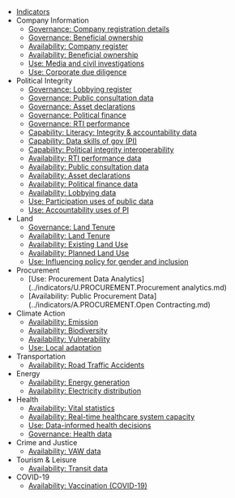 * [Indicators](index.md)
* Company Information
    * [Governance: Company registration details](../indicators/G.COMPANY.REG.md)
    * [Governance: Beneficial ownership](../indicators/G.COMPANY.BOT.md)
    * [Availability: Company register](../indicators/A.COMPANY.REG.md)
    * [Availability: Beneficial ownership ](../indicators/A.COMPANY.BOT.md)
    * [Use: Media and civil investigations](../indicators/U.COMPANY.MEDIA.md)
    * [Use: Corporate due diligence](../indicators/U.COMPANY.DUEDIL.md)
* Political Integrity
    * [Governance: Lobbying register](../indicators/G.POLITICAL.LOBBY-GOV.md)
    * [Governance: Public consultation data](../indicators/G.POLITICAL.PUBCON-GOV.md)
    * [Governance: Asset declarations](../indicators/G.POLITICAL.IAD-GOV.md)
    * [Governance: Political finance](../indicators/G.POLITICAL.POLFIN-GOV.md)
    * [Governance: RTI performance](../indicators/G.POLITICAL.RTI-GOV.md)
    * [Capability: Literacy: Integrity & accountability data](../indicators/C.POLITICAL.CAP-DL.md)
    * [Capability: Data skills of gov (PI)](../indicators/C.POLITICAL.PI-CAP-G.md)
    * [Capability: Political integrity interoperability](../indicators/C.POLITICAL.PI-CAP.md)
    * [Availability: RTI performance data](../indicators/A.POLITICAL.RTI-AVA.md)
    * [Availability: Public consultation data](../indicators/A.POLITICAL.PUBCON-AVA.md)
    * [Availability: Asset declarations](../indicators/A.POLITICAL.IAD-AVA.md)
    * [Availability: Political finance data](../indicators/A.POLITICAL.POLFIN-AVA.md)
    * [Availability: Lobbying data](../indicators/A.POLITICAL.LOBBY-AVA.md)
    * [Use: Participation uses of public data](../indicators/U.POLITICAL.PI-PAR-USE.md)
    * [Use: Accountability uses of PI](../indicators/U.POLITICAL.PI-ACC-USE.md)
* Land
    * [Governance: Land Tenure](../indicators/G.LAND.TENURE.md)
    * [Availability: Land Tenure](../indicators/A.LAND.LT-AVA.md)
    * [Availability: Existing Land Use](../indicators/A.LAND.ELU-AVA.md)
    * [Availability: Planned Land Use](../indicators/A.LAND.PLU-AVA.md)
    * [Use: Influencing policy for gender and inclusion](../indicators/U.LAND.L-GEN-USE.md)
* Procurement
    * \[Use: Procurement Data Analytics\](../indicators/U.PROCUREMENT.Procurement analytics.md)
    * \[Availability: Public Procurement Data\](../indicators/A.PROCUREMENT.Open Contracting.md)
* Climate Action
    * [Availability: Emission](../indicators/A.CLIMATE.EMI-AVA.md)
    * [Availability: Biodiversity](../indicators/A.CLIMATE.BIO-AVA.md)
    * [Availability: Vulnerability](../indicators/A.CLIMATE.VUL-AVA.md)
    * [Use: Local adaptation ](../indicators/U.CLIMATE.ADA-USE.md)
* Transportation
    * [Availability: Road Traffic Accidents](../indicators/A.TRANSPORTATION.cdb114c1777c.md)
* Energy
    * [Availability: Energy generation](../indicators/A.ENERGY.EG-AVA.md)
    * [Availability: Electricity distribution](../indicators/A.ENERGY.ED-AVA.md)
* Health
    * [Availability: Vital statistics](../indicators/A.HEALTH.CRVS-AVA.md)
    * [Availability: Real-time healthcare system capacity](../indicators/A.HEALTH.RTC-AVA.md)
    * [Use: Data-informed health decisions](../indicators/U.HEALTH.DHD-USE.md)
    * [Governance: Health data](../indicators/G.HEALTH.HEA-GOV.md)
* Crime and Justice
    * [Availability: VAW data](../indicators/A.CRIME.CJ-VAW-AVA.md)
* Tourism & Leisure
    * [Availability: Transit data](../indicators/A.TOURISM.TO-AVA.md)
* COVID-19
    * [Availability: Vaccination (COVID-19)](../indicators/A.COVID-19.C19-VAC-AVA.md)